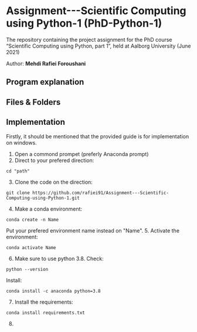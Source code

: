 # Assignment---Scientific Computing using Python-1 (PhD-Python-1)

The repository containing the project assignment for the PhD course “Scientific Computing using Python, part 1”, held at Aalborg University (June 2021)

Author: **Mehdi Rafiei Foroushani**

## Program explanation

## Files & Folders

## Implementation
Firstly, it should be mentioned that the provided guide is for implementation on windows.

1. Open a commond prompet (preferly Anaconda prompt)
2. Direct to your prefered direction:
```
cd "path"
```
3. Clone the code on the direction:
```
git clone https://github.com/rafiei91/Assignment---Scientific-Computing-using-Python-1.git
```
4. Make a conda environment:
```
conda create -n Name
```
Put your prefered environment name instead on "Name".
5. Activate the environment:
```
conda activate Name
```
6. Make sure to use python 3.8.
Check:
```
python --version
```
Install:
```
conda install -c anaconda python=3.8
```
7. Install the requirements:
```
conda install requirements.txt
```
8. 
